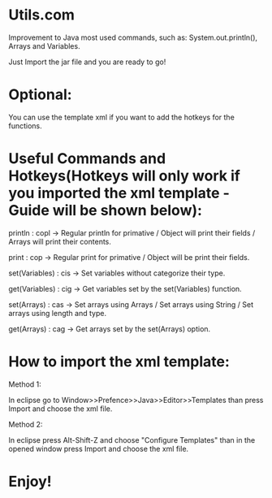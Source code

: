 # Utils.com
Improvement to Java most used commands, such as: System.out.println(), Arrays and Variables.

Just Import the jar file and you are ready to go!

# Optional:
You can use the template xml if you want to add the hotkeys for the functions.

# Useful Commands and Hotkeys(Hotkeys will only work if you imported the xml template - Guide will be shown below):
println : copl -> Regular println for primative / Object will print their fields / Arrays will print their contents.

print : cop -> Regular print for primative / Object will be print their fields.

set(Variables) : cis -> Set variables without categorize their type.

get(Variables) : cig -> Get variables set by the set(Variables) function.

set(Arrays) : cas -> Set arrays using Arrays / Set arrays using String / Set arrays using length and type.

get(Arrays) : cag -> Get arrays set by the set(Arrays) option.

# How to import the xml template:
Method 1:

  In eclipse go to Window>>Prefence>>Java>>Editor>>Templates than press Import and choose the xml file.
	
Method 2:

  In eclipse press Alt-Shift-Z and choose "Configure Templates" than in the opened window press Import and choose the xml file.
	
# Enjoy!
